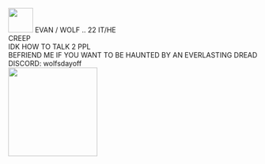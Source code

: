  <img src="https://gifcity.carrd.co/assets/images/gallery01/daa2513e.gif?v=47652796" width="50"> EVAN / WOLF .. 22  IT/HE
 <br/>
CREEP <br/> IDK HOW TO TALK 2 PPL <br/> BEFRIEND ME IF YOU WANT TO BE HAUNTED BY AN EVERLASTING DREAD <br/>
DISCORD: wolfsdayoff <br/>
 <img src="https://blinkies.cafe/b/blinkiesCafe-Sb.gif" width="180">
